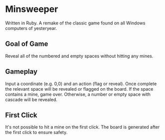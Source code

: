 # Minsweeper
Written in Ruby. A remake of the classic game found on all Windows computers of yesteryear.

## Goal of Game
Reveal all of the numbered and empty spaces without hitting any mines.

## Gameplay
Input a coordinate (e.g. 0,0) and an action (flag or reveal). Once complete the relevant space will be revealed or flagged on the board. If the space contains a mine, game over. Otherwise, a number or empty space with cascade will be revealed.

## First Click
It's not possible to hit a mine on the first click. The board is generated after the first click to ensure safety.